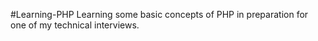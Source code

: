 #Learning-PHP
Learning some basic concepts of PHP in preparation for one of my technical interviews.
